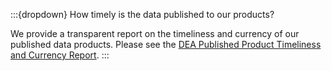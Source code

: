 :::{dropdown} How timely is the data published to our products?

We provide a transparent report on the timeliness and currency of our published data products. Please see the [DEA Published Product Timeliness and Currency Report](https://mgmt.sandbox.dea.ga.gov.au/public-dashboards/d22241dbfca54b1fa9f73938ef26e645?orgId=1).
:::

